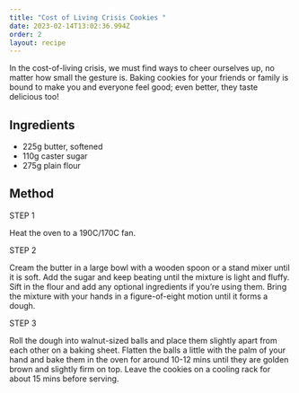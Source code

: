 ```yaml
---
title: "Cost of Living Crisis Cookies "
date: 2023-02-14T13:02:36.994Z
order: 2
layout: recipe
---
```

In the cost-of-living crisis, we must find ways to cheer ourselves up, no matter how small the gesture is. Baking cookies for your friends or family is bound to make you and everyone feel good; even better, they taste delicious too! 

## Ingredients 

* 225g butter, softened
* 110g caster sugar
* 275g plain flour

## Method 

STEP 1

Heat the oven to a 190C/170C fan.

STEP 2  

Cream the butter in a large bowl with a wooden spoon or a stand mixer until it is soft. Add the sugar and keep beating until the mixture is light and fluffy. Sift in the flour and add any optional ingredients if you’re using them. Bring the mixture with your hands in a figure-of-eight motion until it forms a dough. 

STEP 3

Roll the dough into walnut-sized balls and place them slightly apart from each other on a baking sheet. Flatten the balls a little with the palm of your hand and bake them in the oven for around 10-12 mins until they are golden brown and slightly firm on top. Leave the cookies on a cooling rack for about 15 mins before serving.